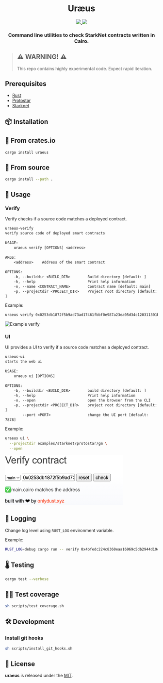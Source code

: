 <div align="center">
  <h1 align="center">Uræus</h1>
  <p align="center">
    <a href="https://discord.gg/onlydust">
        <img src="https://img.shields.io/badge/Discord-6666FF?style=for-the-badge&logo=discord&logoColor=white">
    </a>
    <a href="https://twitter.com/intent/follow?screen_name=onlydust_xyz">
        <img src="https://img.shields.io/badge/Twitter-1DA1F2?style=for-the-badge&logo=twitter&logoColor=white">
    </a>       
  </p>
  
  <h3 align="center">Command line utilities to check StarkNet contracts written in Cairo.</h3>
</div>

> ## ⚠️ WARNING! ⚠️
>
> This repo contains highly experimental code.
> Expect rapid iteration.

## Prerequisites

- [Rust](https://www.rust-lang.org/)
- [Protostar](https://github.com/software-mansion/protostar)
- [Starknet](https://www.cairo-lang.org/docs/quickstart.html#installation)

## 📦 Installation

## 🧱 From crates.io

```bash
cargo install uraeus
```

## 🔧 From source

```bash
cargo install --path .
```

## 🔬 Usage

### Verify

Verify checks if a source code matches a deployed contract.

```
uraeus-verify 
verify source code of deployed smart contracts

USAGE:
    uraeus verify [OPTIONS] <address>

ARGS:
    <address>    Address of the smart contract

OPTIONS:
    -b, --builddir <BUILD_DIR>        Build directory [default: ]
    -h, --help                        Print help information
    -n, --name <CONTRACT_NAME>        Contract name [default: main]
    -p, --projectdir <PROJECT_DIR>    Project root directory [default: ]
```

Example:

```bash
uraeus verify 0x0253db1872f5b9ad73ad17461fbbf0e987a23ea05d34c120311301bddb092dc8
```

![Example verify](examples/resources/example_verify.png)

### UI

UI provides a UI to verify if a source code matches a deployed contract.

```
uraeus-ui
starts the web ui

USAGE:
    uraeus ui [OPTIONS]

OPTIONS:
    -b, --builddir <BUILD_DIR>        build directory [default: ]
    -h, --help                        Print help information
    -o, --open                        open the browser from the CLI
    -p, --projectdir <PROJECT_DIR>    project root directory [default: ]
        --port <PORT>                 change the UI port [default: 7878]
```

Example:

```bash
uraeus ui \
  --projectdir examples/starknet/protostar/gm \
  --open
```

![Example ui](examples/resources/example_ui.png)

## 📗 Logging 

Change log level using `RUST_LOG` environment variable.

Example:

```bash
RUST_LOG=debug cargo run -- verify 0x4bfedc224c8360eaa16969c5db2944d19c32dbabdb4fc0d93bb3ea759c7198c
```

## 🌡️ Testing

```bash
cargo test --verbose
```

## 🏄‍♂️ Test coverage

```bash
sh scripts/test_coverage.sh
```

## 🛠️ Development

### Install git hooks

```bash
sh scripts/install_git_hooks.sh
```

## 📄 License

**uraeus** is released under the [MIT](LICENSE).